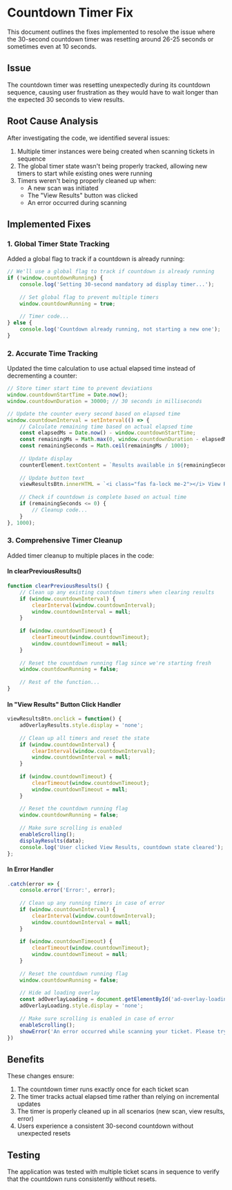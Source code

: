 # Countdown Timer Fix

This document outlines the fixes implemented to resolve the issue where the 30-second countdown timer was resetting around 26-25 seconds or sometimes even at 10 seconds.

## Issue

The countdown timer was resetting unexpectedly during its countdown sequence, causing user frustration as they would have to wait longer than the expected 30 seconds to view results.

## Root Cause Analysis

After investigating the code, we identified several issues:

1. Multiple timer instances were being created when scanning tickets in sequence
2. The global timer state wasn't being properly tracked, allowing new timers to start while existing ones were running
3. Timers weren't being properly cleaned up when:
   - A new scan was initiated
   - The "View Results" button was clicked
   - An error occurred during scanning

## Implemented Fixes

### 1. Global Timer State Tracking

Added a global flag to track if a countdown is already running:

```javascript
// We'll use a global flag to track if countdown is already running
if (!window.countdownRunning) {
    console.log('Setting 30-second mandatory ad display timer...');
    
    // Set global flag to prevent multiple timers
    window.countdownRunning = true;
    
    // Timer code...
} else {
    console.log('Countdown already running, not starting a new one');
}
```

### 2. Accurate Time Tracking

Updated the time calculation to use actual elapsed time instead of decrementing a counter:

```javascript
// Store timer start time to prevent deviations
window.countdownStartTime = Date.now();
window.countdownDuration = 30000; // 30 seconds in milliseconds

// Update the counter every second based on elapsed time
window.countdownInterval = setInterval(() => {
    // Calculate remaining time based on actual elapsed time
    const elapsedMs = Date.now() - window.countdownStartTime;
    const remainingMs = Math.max(0, window.countdownDuration - elapsedMs);
    const remainingSeconds = Math.ceil(remainingMs / 1000);
    
    // Update display
    counterElement.textContent = `Results available in ${remainingSeconds} seconds...`;
    
    // Update button text
    viewResultsBtn.innerHTML = `<i class="fas fa-lock me-2"></i> View Results (Wait ${remainingSeconds}s)`;
    
    // Check if countdown is complete based on actual time
    if (remainingSeconds <= 0) {
        // Cleanup code...
    }
}, 1000);
```

### 3. Comprehensive Timer Cleanup

Added timer cleanup to multiple places in the code:

#### In clearPreviousResults()

```javascript
function clearPreviousResults() {
    // Clean up any existing countdown timers when clearing results
    if (window.countdownInterval) {
        clearInterval(window.countdownInterval);
        window.countdownInterval = null;
    }
    
    if (window.countdownTimeout) {
        clearTimeout(window.countdownTimeout);
        window.countdownTimeout = null;
    }
    
    // Reset the countdown running flag since we're starting fresh
    window.countdownRunning = false;
    
    // Rest of the function...
}
```

#### In "View Results" Button Click Handler

```javascript
viewResultsBtn.onclick = function() {
    adOverlayResults.style.display = 'none';
    
    // Clean up all timers and reset the state
    if (window.countdownInterval) {
        clearInterval(window.countdownInterval);
        window.countdownInterval = null;
    }
    
    if (window.countdownTimeout) {
        clearTimeout(window.countdownTimeout);
        window.countdownTimeout = null;
    }
    
    // Reset the countdown running flag
    window.countdownRunning = false;
    
    // Make sure scrolling is enabled
    enableScrolling();
    displayResults(data);
    console.log('User clicked View Results, countdown state cleared');
};
```

#### In Error Handler

```javascript
.catch(error => {
    console.error('Error:', error);
    
    // Clean up any running timers in case of error
    if (window.countdownInterval) {
        clearInterval(window.countdownInterval);
        window.countdownInterval = null;
    }
    
    if (window.countdownTimeout) {
        clearTimeout(window.countdownTimeout);
        window.countdownTimeout = null;
    }
    
    // Reset the countdown running flag
    window.countdownRunning = false;
    
    // Hide ad loading overlay
    const adOverlayLoading = document.getElementById('ad-overlay-loading');
    adOverlayLoading.style.display = 'none';
    
    // Make sure scrolling is enabled in case of error
    enableScrolling();
    showError('An error occurred while scanning your ticket. Please try again.');
})
```

## Benefits

These changes ensure:

1. The countdown timer runs exactly once for each ticket scan
2. The timer tracks actual elapsed time rather than relying on incremental updates
3. The timer is properly cleaned up in all scenarios (new scan, view results, error)
4. Users experience a consistent 30-second countdown without unexpected resets

## Testing

The application was tested with multiple ticket scans in sequence to verify that the countdown runs consistently without resets.